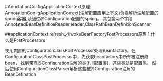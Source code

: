 #AnnotationConfigApplicationContext原理:
AnnotationConfigApplicationContext(注解配置应用上下文)负责解析注解配置的spring容器,及通过@Configuration配置的spring。
其包含两个字段AnnotatedBeanDefinitionReader reader,ClassPathBeanDefinitionScanner

##applicationContext refresh之invokeBeanFactoryPostProcessors原理
1.什么是PostProcessors

使用内置的ConfigurationClassPostProcessor处理Beanfactory。在ConfigurationClassPostProcessor中，先获取beanfactory中所有被注册的bean，
找到带有@Configuration注解的类(full配置类)，这些类就是配置类。
然后使用ConfigurationClassParser解析这些被@Configuration注解的BeanDefination
